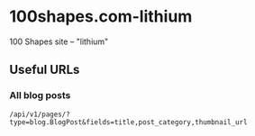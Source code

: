 # 100shapes.com-lithium
100 Shapes site – "lithium"

## Useful URLs

### All blog posts
	/api/v1/pages/?type=blog.BlogPost&fields=title,post_category,thumbnail_url